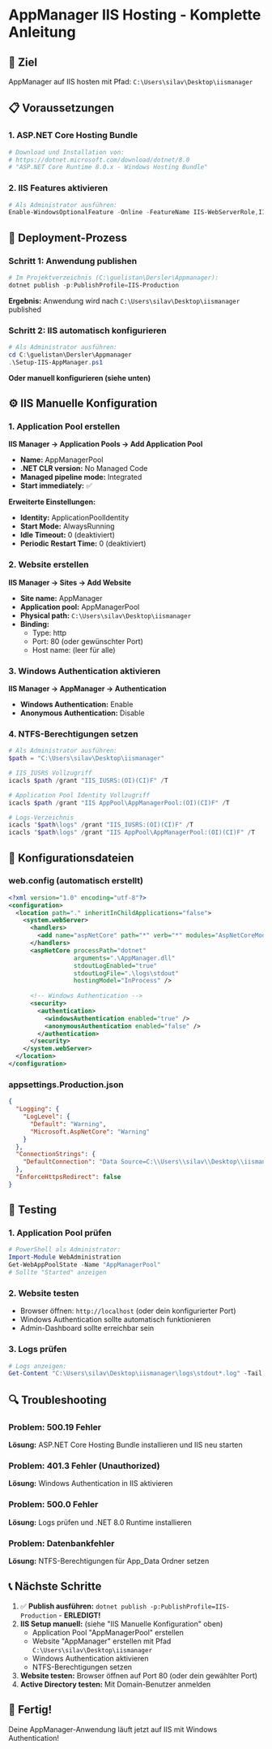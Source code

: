 # AppManager IIS Hosting - Komplette Anleitung

## 🎯 Ziel
AppManager auf IIS hosten mit Pfad: `C:\Users\silav\Desktop\iismanager`

## 📋 Voraussetzungen

### 1. ASP.NET Core Hosting Bundle
```powershell
# Download und Installation von:
# https://dotnet.microsoft.com/download/dotnet/8.0
# "ASP.NET Core Runtime 8.0.x - Windows Hosting Bundle"
```

### 2. IIS Features aktivieren
```powershell
# Als Administrator ausführen:
Enable-WindowsOptionalFeature -Online -FeatureName IIS-WebServerRole,IIS-WebServer,IIS-CommonHttpFeatures,IIS-HttpErrors,IIS-HttpLogging,IIS-Security,IIS-WindowsAuthentication,IIS-RequestFiltering,IIS-NetFxExtensibility45,IIS-ISAPIExtensions,IIS-ISAPIFilter,IIS-AspNet45,IIS-ASPNET45 -All
```

## 🚀 Deployment-Prozess

### Schritt 1: Anwendung publishen
```powershell
# Im Projektverzeichnis (C:\guelistan\Dersler\Appmanager):
dotnet publish -p:PublishProfile=IIS-Production
```
**Ergebnis:** Anwendung wird nach `C:\Users\silav\Desktop\iismanager` published

### Schritt 2: IIS automatisch konfigurieren
```powershell
# Als Administrator ausführen:
cd C:\guelistan\Dersler\Appmanager
.\Setup-IIS-AppManager.ps1
```

**Oder manuell konfigurieren (siehe unten)**

## ⚙️ IIS Manuelle Konfiguration

### 1. Application Pool erstellen
**IIS Manager → Application Pools → Add Application Pool**
- **Name:** AppManagerPool
- **.NET CLR version:** No Managed Code
- **Managed pipeline mode:** Integrated
- **Start immediately:** ✅

**Erweiterte Einstellungen:**
- **Identity:** ApplicationPoolIdentity
- **Start Mode:** AlwaysRunning
- **Idle Timeout:** 0 (deaktiviert)
- **Periodic Restart Time:** 0 (deaktiviert)

### 2. Website erstellen
**IIS Manager → Sites → Add Website**
- **Site name:** AppManager
- **Application pool:** AppManagerPool
- **Physical path:** `C:\Users\silav\Desktop\iismanager`
- **Binding:**
  - Type: http
  - Port: 80 (oder gewünschter Port)
  - Host name: (leer für alle)

### 3. Windows Authentication aktivieren
**IIS Manager → AppManager → Authentication**
- **Windows Authentication:** Enable
- **Anonymous Authentication:** Disable

### 4. NTFS-Berechtigungen setzen
```powershell
# Als Administrator ausführen:
$path = "C:\Users\silav\Desktop\iismanager"

# IIS_IUSRS Vollzugriff
icacls $path /grant "IIS_IUSRS:(OI)(CI)F" /T

# Application Pool Identity Vollzugriff
icacls $path /grant "IIS AppPool\AppManagerPool:(OI)(CI)F" /T

# Logs-Verzeichnis
icacls "$path\logs" /grant "IIS_IUSRS:(OI)(CI)F" /T
icacls "$path\logs" /grant "IIS AppPool\AppManagerPool:(OI)(CI)F" /T
```

## 🔧 Konfigurationsdateien

### web.config (automatisch erstellt)
```xml
<?xml version="1.0" encoding="utf-8"?>
<configuration>
  <location path="." inheritInChildApplications="false">
    <system.webServer>
      <handlers>
        <add name="aspNetCore" path="*" verb="*" modules="AspNetCoreModuleV2" resourceType="Unspecified" />
      </handlers>
      <aspNetCore processPath="dotnet" 
                  arguments=".\AppManager.dll" 
                  stdoutLogEnabled="true" 
                  stdoutLogFile=".\logs\stdout" 
                  hostingModel="InProcess" />
      
      <!-- Windows Authentication -->
      <security>
        <authentication>
          <windowsAuthentication enabled="true" />
          <anonymousAuthentication enabled="false" />
        </authentication>
      </security>
    </system.webServer>
  </location>
</configuration>
```

### appsettings.Production.json
```json
{
  "Logging": {
    "LogLevel": {
      "Default": "Warning",
      "Microsoft.AspNetCore": "Warning"
    }
  },
  "ConnectionStrings": {
    "DefaultConnection": "Data Source=C:\\Users\\silav\\Desktop\\iismanager\\App_Data\\production.db"
  },
  "EnforceHttpsRedirect": false
}
```

## 🧪 Testing

### 1. Application Pool prüfen
```powershell
# PowerShell als Administrator:
Import-Module WebAdministration
Get-WebAppPoolState -Name "AppManagerPool"
# Sollte "Started" anzeigen
```

### 2. Website testen
- Browser öffnen: `http://localhost` (oder dein konfigurierter Port)
- Windows Authentication sollte automatisch funktionieren
- Admin-Dashboard sollte erreichbar sein

### 3. Logs prüfen
```powershell
# Logs anzeigen:
Get-Content "C:\Users\silav\Desktop\iismanager\logs\stdout*.log" -Tail 50
```

## 🔍 Troubleshooting

### Problem: 500.19 Fehler
**Lösung:** ASP.NET Core Hosting Bundle installieren und IIS neu starten

### Problem: 401.3 Fehler (Unauthorized)
**Lösung:** Windows Authentication in IIS aktivieren

### Problem: 500.0 Fehler
**Lösung:** Logs prüfen und .NET 8.0 Runtime installieren

### Problem: Datenbankfehler
**Lösung:** NTFS-Berechtigungen für App_Data Ordner setzen

## 📞 Nächste Schritte

1. ✅ **Publish ausführen:** `dotnet publish -p:PublishProfile=IIS-Production` - **ERLEDIGT!**
2. **IIS Setup manuell:** (siehe "IIS Manuelle Konfiguration" oben)
   - Application Pool "AppManagerPool" erstellen
   - Website "AppManager" erstellen mit Pfad `C:\Users\silav\Desktop\iismanager`
   - Windows Authentication aktivieren
   - NTFS-Berechtigungen setzen
3. **Website testen:** Browser öffnen auf Port 80 (oder dein gewählter Port)
4. **Active Directory testen:** Mit Domain-Benutzer anmelden

## 🎉 Fertig!
Deine AppManager-Anwendung läuft jetzt auf IIS mit Windows Authentication!